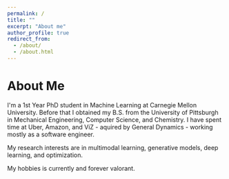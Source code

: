 ```yaml
---
permalink: /
title: ""
excerpt: "About me"
author_profile: true
redirect_from: 
  - /about/
  - /about.html
---
```


About Me
======

I'm a 1st Year PhD student in Machine Learning at Carnegie Mellon University. Before that I obtained my B.S. from the University of Pittsburgh in Mechanical Engineering, Computer Science, and Chemistry. I have spent time at Uber, Amazon, and ViZ - aquired by General Dynamics - working mostly as a software engineer. 

My research interests are in multimodal learning, generative models, deep learning, and optimization. 

My hobbies is currently and forever valorant.